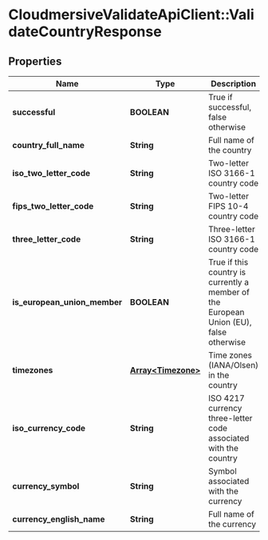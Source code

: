 # CloudmersiveValidateApiClient::ValidateCountryResponse

## Properties
Name | Type | Description | Notes
------------ | ------------- | ------------- | -------------
**successful** | **BOOLEAN** | True if successful, false otherwise | [optional] 
**country_full_name** | **String** | Full name of the country | [optional] 
**iso_two_letter_code** | **String** | Two-letter ISO 3166-1 country code | [optional] 
**fips_two_letter_code** | **String** | Two-letter FIPS 10-4 country code | [optional] 
**three_letter_code** | **String** | Three-letter ISO 3166-1 country code | [optional] 
**is_european_union_member** | **BOOLEAN** | True if this country is currently a member of the European Union (EU), false otherwise | [optional] 
**timezones** | [**Array&lt;Timezone&gt;**](Timezone.md) | Time zones (IANA/Olsen) in the country | [optional] 
**iso_currency_code** | **String** | ISO 4217 currency three-letter code associated with the country | [optional] 
**currency_symbol** | **String** | Symbol associated with the currency | [optional] 
**currency_english_name** | **String** | Full name of the currency | [optional] 


